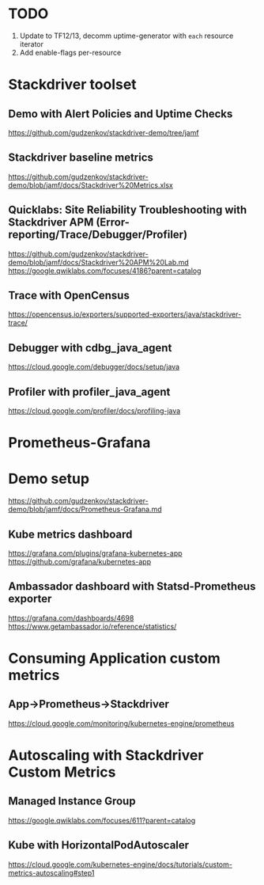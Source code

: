 # TODO
1. Update to TF12/13, decomm uptime-generator with `each` resource iterator
2. Add enable-flags per-resource

# Stackdriver toolset
## Demo with Alert Policies and Uptime Checks
https://github.com/gudzenkov/stackdriver-demo/tree/jamf
## Stackdriver baseline metrics
https://github.com/gudzenkov/stackdriver-demo/blob/jamf/docs/Stackdriver%20Metrics.xlsx


## Quicklabs: Site Reliability Troubleshooting with Stackdriver APM (Error-reporting/Trace/Debugger/Profiler)
https://github.com/gudzenkov/stackdriver-demo/blob/jamf/docs/Stackdriver%20APM%20Lab.md
https://google.qwiklabs.com/focuses/4186?parent=catalog

## Trace with OpenCensus
https://opencensus.io/exporters/supported-exporters/java/stackdriver-trace/
## Debugger with cdbg_java_agent
https://cloud.google.com/debugger/docs/setup/java
## Profiler with profiler_java_agent
https://cloud.google.com/profiler/docs/profiling-java

# Prometheus-Grafana
# Demo setup
https://github.com/gudzenkov/stackdriver-demo/blob/jamf/docs/Prometheus-Grafana.md
## Kube metrics dashboard
https://grafana.com/plugins/grafana-kubernetes-app
https://github.com/grafana/kubernetes-app
## Ambassador dashboard with Statsd-Prometheus exporter
https://grafana.com/dashboards/4698
https://www.getambassador.io/reference/statistics/


# Consuming Application custom metrics
## App->Prometheus->Stackdriver
https://cloud.google.com/monitoring/kubernetes-engine/prometheus

# Autoscaling with Stackdriver Custom Metrics
## Managed Instance Group
https://google.qwiklabs.com/focuses/611?parent=catalog
## Kube with HorizontalPodAutoscaler
https://cloud.google.com/kubernetes-engine/docs/tutorials/custom-metrics-autoscaling#step1

